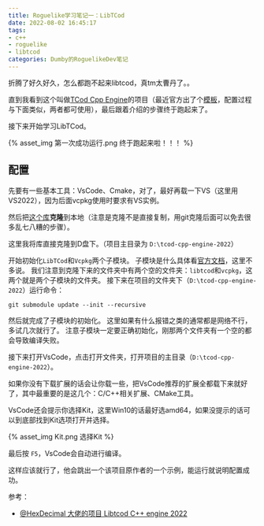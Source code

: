 ```yaml
---
title: Roguelike学习笔记一：LibTCod
date: 2022-08-02 16:45:17
tags:
- c++
- roguelike
- libtcod
categories: Dumby的RoguelikeDev笔记
---
```


折腾了好久好久，怎么都跑不起来libtcod，真tm太曹丹了。。

直到我看到这个叫做[TCod Cpp Engine](https://github.com/HexDecimal/tcod-cpp-engine-2022)的项目（最近官方出了个[模板](https://github.com/HexDecimal/libtcod-vcpkg-template)，配置过程与下面类似，两者都可使用），最后跟着介绍的步骤终于跑起来了。

接下来开始学习LibTCod。

{% asset_img 第一次成功运行.png 终于跑起来啦！！！ %}

<!--more-->

## 配置

先要有一些基本工具：VsCode、Cmake，对了，最好再载一下VS（这里用VS2022），因为后面vcpkg使用时要求有VS实例。

然后把[这个库](https://github.com/HexDecimal/tcod-cpp-engine-2022)**克隆**到本地（注意是克隆不是直接复制，用git克隆后面可以免去很多乱七八糟的步骤）。

这里我将库直接克隆到D盘下。（项目主目录为 ```D:\tcod-cpp-engine-2022```）

开始初始化```LibTCod```和```Vcpkg```两个子模块。
子模块是什么具体看[官方文档](https://git-scm.com/book/en/v2/Git-Tools-Submodules)，这里不多说。
我们注意到克隆下来的文件夹中有两个空的文件夹：```libtcod```和```vcpkg```，这两个就是两个子模块的文件夹。
接下来在项目的文件夹下（```D:\tcod-cpp-engine-2022```）运行命令：

```
git submodule update --init --recursive
```

然后就完成了子模块的初始化。
这里如果有什么报错之类的通常都是网络不行，多试几次就行了。
注意子模块一定要正确初始化，刚那两个文件夹有一个空的都会导致编译失败。

接下来打开VsCode，点击打开文件夹，打开项目的主目录（```D:\tcod-cpp-engine-2022```）。

如果你没有下载扩展的话会让你载一些，把VsCode推荐的扩展全都载下来就好了，其中最重要的是这几个：C/C++相关扩展、CMake工具。

VsCode还会提示你选择Kit，这里Win10的话最好选amd64，如果没提示的话可以到底部找到Kit选项打开并选择。

{% asset_img Kit.png 选择Kit %}

最后按 ```F5```，VsCode会自动进行编译。

这样应该就行了，他会跳出一个该项目原作者的一个示例，能运行就说明配置成功。

参考：
- [@HexDecimal 大佬的项目 Libtcod C++ engine 2022](https://github.com/HexDecimal/tcod-cpp-engine-2022)